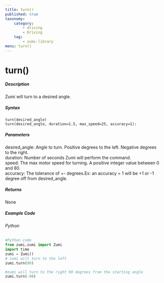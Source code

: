 ```yaml
---
title: turn()
published: true
taxonomy:
    category:
        - driving
        - Driving
    tag:
        - zumi-library
menu: turn()
---
```


# turn()

##### Description
Zumi will turn to a desired angle.

##### Syntax
```turn(desired_angle)```<br />
```turn(desired_angle, duration=1.5, max_speed=25, accuracy=1):```<br />
 


##### Parameters
desired_angle: Angle to turn. Positive degrees to the left. Negative degrees to the right.<br />
duration: Number of seconds Zumi will perform the command.<br />
speed: The max motor speed for turning. A positive integer value between 0 and 80.<br />
accuracy: The tolerance of +- degrees.Ex: an accuracy = 1 will be +1 or -1 degree off from desired_angle.<br />


##### Returns
None

##### Example Code
###### Python
```python
#Python code
from zumi.zumi import Zumi
import time
zumi = Zumi()
# zumi will turn to the left
zumi.turn(90)

#zumi will turn to the right 90 degrees from the starting angle
zumi.turn(-90)

```